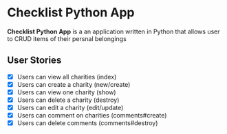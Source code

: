 # Checklist Python App 

**Checklist Python App** is a an application written in Python that allows user to CRUD items of their persnal belongings

## User Stories
* [X] Users can view all charities (index)
* [X] Users can create a charity (new/create)
* [X] Users can view one charity (show)
* [X] Users can delete a charity (destroy)
* [X] Users can edit a charity (edit/update)
* [X] Users can comment on charities (comments#create)
* [X] Users can delete comments (comments#destroy)